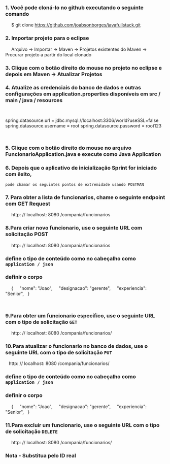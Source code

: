 

### 1. Você pode cloná-lo no github executando o seguinte comando

`` ``
  $ git clone https://github.com/joabsonborges/javafullstack.git
`` ``

### 2. Importar projeto para o eclipse
`` ``
  Arquivo -> Importar -> Maven -> Projetos existentes do Maven -> Procurar projeto a partir do local clonado
`` ``
### 3. Clique com o botão direito do mouse no projeto no eclipse e depois em Maven -> Atualizar Projetos

### 4. Atualize as credenciais do banco de dados e outras configurações em application.properties disponíveis em src / main / java / resources

`` ``

spring.datasource.url = jdbc:mysql://localhost:3306/world?useSSL=false
spring.datasource.username = root
spring.datasource.password = root123


`` ``
### 5. Clique com o botão direito do mouse no arquivo FuncionarioApplication.java e execute como Java Application

### 6. Depois que o aplicativo de inicialização Sprint for iniciado com êxito,
	pode chamar os seguintes pontos de extremidade usando POSTMAN

### 7. Para obter a lista de funcionarios, chame o seguinte endpoint com GET Request
`` ``
  http: // localhost: 8080 /compania/funcionarios
`` ``
### 8.Para criar novo funcionario, use o seguinte URL com solicitação POST
`` ``
  http: // localhost: 8080 /compania/funcionarios
`` ``
`` ``
### define o tipo de conteúdo como no cabeçalho como `application / json`
### definir o corpo
`` ``
  {
    "nome": "Joao",
    "designacao": "gerente",
    "experiencia": "Senior",
  }

`` ``
### 9.Para obter um funcionario específico, use o seguinte URL com o tipo de solicitação `GET` 
`` ``
  http: // localhost: 8080 /compania/funcionarios/<id>
`` `` 
`` ``
### 10.Para atualizar o funcionario no banco de dados, use o seguinte URL com o tipo de solicitação `PUT` 
`` ``
http: // localhost: 8080 /compania/funcionarios/<id>
`` ``
`` ``
### define o tipo de conteúdo como no cabeçalho como `application / json`
### definir o corpo 

`` ``
  {
    "nome": "Joao",
    "designacao": "gerente",
    "experiencia": "Senior",
  }
`` ``
### 11.Para excluir um funcionario, use o seguinte URL com o tipo de solicitação `DELETE` 
`` ``
  http: // localhost: 8080 /compania/funcionarios/<id>
`` `` 
`` ``

### Nota - Substitua <id> pelo ID real